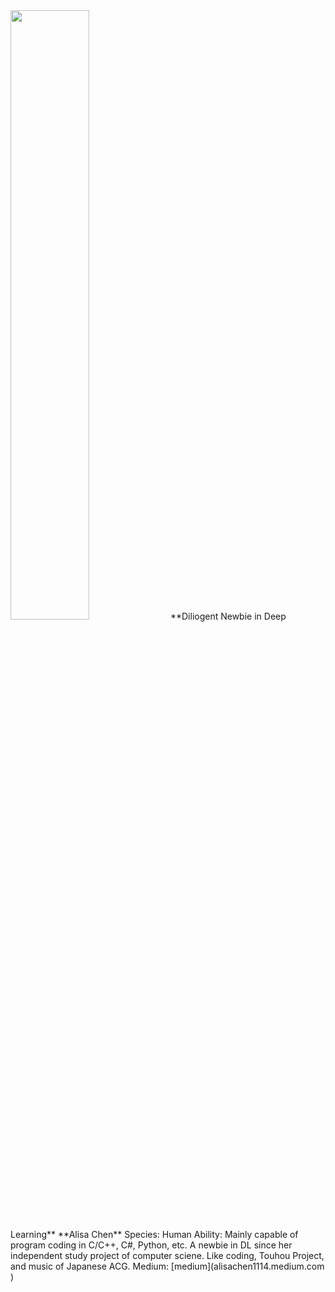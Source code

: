 <img src="/img/img.png" width="50%" height="50%">  
**Diliogent Newbie in Deep Learning**  
**Alisa Chen**  
Species: Human  
Ability: Mainly capable of program coding in C/C++, C#, Python, etc.  
A newbie in DL since her independent study project of computer sciene.  
Like coding, Touhou Project, and music of Japanese ACG.  
Medium: [medium](alisachen1114.medium.com
)  